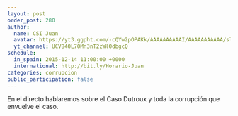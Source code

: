 ```yaml
---
layout: post
order_post: 280
author:
  name: CSI Juan
  avatar: https://yt3.ggpht.com/-cQYw2pOPAKk/AAAAAAAAAAI/AAAAAAAAAAA/slfwNUguG78/s88-c-k-no/photo.jpg
  yt_channel: UCV840L7OMn3nT2zWl0dbgcQ
schedule:
  in_spain: 2015-12-14 11:00:00 +0000
  international: http://bit.ly/Horario-Juan
categories: corrupcion
public_participation: false
---
```

En el directo hablaremos sobre el Caso Dutroux y toda la corrupción que envuelve
el caso.
